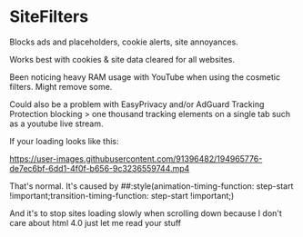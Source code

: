 # SiteFilters

Blocks ads and placeholders, cookie alerts, site annoyances.

Works best with cookies & site data cleared for all websites.

Been noticing heavy RAM usage with YouTube when using the cosmetic filters. Might remove some.

Could also be a problem with EasyPrivacy and/or AdGuard Tracking Protection blocking > one thousand tracking elements on a single tab such as a youtube live stream.

If your loading looks like this:

https://user-images.githubusercontent.com/91396482/194965776-de7ec6bf-6dd1-4f0f-b656-9c3236559744.mp4

That's normal. It's caused by *##*:style(animation-timing-function: step-start !important;transition-timing-function: step-start !important;)

And it's to stop sites loading slowly when scrolling down because I don't care about html 4.0 just let me read your stuff
